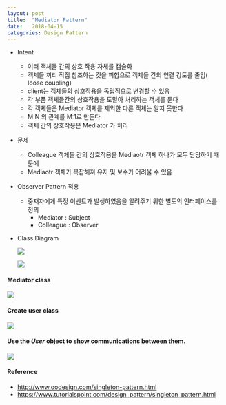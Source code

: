 ```yaml
---
layout: post
title:  "Mediator Pattern"
date:   2018-04-15
categories: Design Pattern
---
```


- Intent

  - 여러 객체들 간의 상호 작용 자체를 캡슐화
  - 객체들 끼리 직접 참조하는 것을 피함으로 객체들 간의 연결 강도를 줄임( loose coupling)
  - client는 객체들의 상호작용을 독립적으로 변경할 수 있음 
  - 각 부품 객체들간의 상호작용을 도맡아 처리하는 객체를 둔다
  - 각 객체들은 Mediator 객체를 제외한 다른 객체는 알지 못한다
  - M:N 의 관계를 M:1로 만든다
  - 객체 간의 상호작용은 Mediator 가 처리

- 문제

  - Colleague 객체들 간의 상호작용을 Mediaotr 객체 하나가 모두 담당하기 때문에
  - Mediaotr 객체가 복잡해져 유지 및 보수가 어려울 수 있음

- Observer Pattern 적용

  - 중재자에게 특정 이벤트가 발생하였음을 알려주기 위한 별도의 인터페이스를 정의
    - Mediator : Subject 
    - Colleague : Observer

- Class Diagram

  ![](/image/m01.png)

  ![](/image/m02.png)

#### Mediator class

![](/image/m03.png)

#### Create user class

![](/image/m04.png)

#### Use the *User* object to show communications between them.

![](/image/m05.png)

#### Reference

- <http://www.oodesign.com/singleton-pattern.html>
- <https://www.tutorialspoint.com/design_pattern/singleton_pattern.html>



